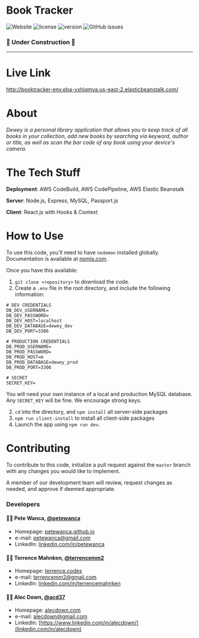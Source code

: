 # Book Tracker
![Website](https://img.shields.io/website?label=AWS%20Deployment&logo=amazon-aws&style=for-the-badge&url=http%3A%2F%2Fbooktracker-env.eba-vxhiqmya.us-east-2.elasticbeanstalk.com%2F)
![license](https://img.shields.io/badge/license-MIT-green?style=for-the-badge)
![version](https://img.shields.io/badge/version-v0.0.1.alpha-blue?style=for-the-badge)
![GitHub issues](https://img.shields.io/github/issues/acd37/dewey?label=issues&logo=github&style=for-the-badge)

### 🚧  Under Construction  🚧

<hr />

# Live Link
http://booktracker-env.eba-vxhiqmya.us-east-2.elasticbeanstalk.com/

# About
_Dewey is a personal library application that allows you to keep track of all books in your collection, add new books by searching via keyword, author or title, as well as scan the bar code of any book using your device's camera._

# The Tech Stuff

**Deployment**: AWS CodeBuild, AWS CodePipeline, AWS Elastic Beanstalk

**Server**: Node.js, Express, MySQL, Passport.js

**Client**: React.js with Hooks & Context

# How to Use
To use this code, you'll need to have `nodemon` installed globally. Documentation is available at [npmjs.com](https://www.npmjs.com/package/nodemon).


Once you have this available:

1. `git clone <repository>` to download the code.
2. Create a `.env` file in the root directory, and include the following information: 
```
# DEV CREDENTIALS
DB_DEV_USERNAME=
DB_DEV_PASSWORD=
DB_DEV_HOST=localhost
DB_DEV_DATABASE=dewey_dev
DB_DEV_PORT=3306

# PRODUCTION CREDENTIALS
DB_PROD_USERNAME=
DB_PROD_PASSWORD=
DB_PROD_HOST=m
DB_PROD_DATABASE=dewey_prod
DB_PROD_PORT=3306

# SECRET
SECRET_KEY=
```

You will need your own instance of a local and production MySQL database. Any `SECRET_KEY` will be fine. We encourage strong keys.

2. `cd` into the directory, and `npm install` all server-side packages
3. `npm run client-install` to install all client-side packages
4. Launch the app using `npm run dev`.


# Contributing
To contribute to this code, initialize a pull request against the `master` branch with any changes you would like to implement. 

A member of our development team will review, request changes as needed, and approve if deemed appropriate.

### Developers 

#### 👨‍💻 Pete Wanca, [@petewanca](https://github.com/petewanca)
* Homepage: [petewanca.github.io](https://petewanca.github.io/)
* e-mail: petewanca@gmail.com
* LinkedIn: [linkedin.com/in/petewanca](https://www.linkedin.com/in/petewanca/)

#### 👨‍💻 Terrence Mahnken, [@terrencemm2](https://github.com/TerrenceMM2)
* Homepage: [terrence.codes](https://terrence.codes)
* e-mail: terrencemm2@gmail.com
* LinkedIn: [linkedin.com/in/terrencemahnken](https://www.linkedin.com/in/terrencemahnken/)

#### 👨‍💻 Alec Down, [@acd37](https://github.com/acd37)
* Homepage: [alecdown.com](https://alecdown.com)
* e-mail: alecdown@gmail.com
* LinkedIn: [https://www.linkedin.com/in/alecdown/](linkedin.com/in/alecdown)